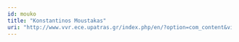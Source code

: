 ```yaml
---
id: mouko
title: "Konstantinos Moustakas"
uri: "http://www.vvr.ece.upatras.gr/index.php/en/?option=com_content&view=article&id=21:moustakas-konstantinos&catid=22:personel&Itemid=360"
---
```

